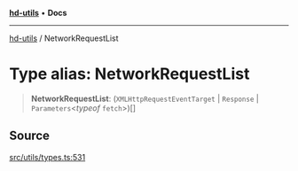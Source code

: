 [**hd-utils**](../README.md) • **Docs**

***

[hd-utils](../globals.md) / NetworkRequestList

# Type alias: NetworkRequestList

> **NetworkRequestList**: (`XMLHttpRequestEventTarget` \| `Response` \| `Parameters`\<*typeof* `fetch`\>)[]

## Source

[src/utils/types.ts:531](https://github.com/AhmadHddad/h-utils/blob/8e9e542f98b1a43a336ce585dc8666b21b0e894d/src/utils/types.ts#L531)
